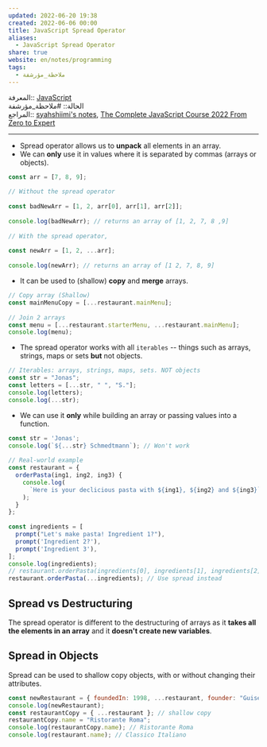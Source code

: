 ```yaml
---  
updated: 2022-06-20 19:38  
created: 2022-06-06 00:00  
title: JavaScript Spread Operator  
aliases:  
  - JavaScript Spread Operator  
share: true  
website: en/notes/programming  
tags:  
  - ملاحظة_مؤرشفة  
---  
```

  
  
المعرفة:: [JavaScript](JavaScript)  
الحالة:: #ملاحظة_مؤرشفة  
المراجع:: [syahshiimi's notes](https://github.com/syahshiimi/second-brain/blob/a6bbf926dc6a391717c005c47e7f5b6a5e9327d9/05%20Learning/00%20JavaScript/202107142042%20The%20Spread%20Operator.md), [The Complete JavaScript Course 2022 From Zero to Expert](The%20Complete%20JavaScript%20Course%202022%20From%20Zero%20to%20Expert)  
  
---  
  
- Spread operator allows us to **unpack** all elements in an array.  
- We can **only** use it in values where it is separated by commas (arrays or objects).  
  
```js  
const arr = [7, 8, 9];  
  
// Without the spread operator  
  
const badNewArr = [1, 2, arr[0], arr[1], arr[2]];  
  
console.log(badNewArr); // returns an array of [1, 2, 7, 8 ,9]  
  
// With the spread operator,  
  
const newArr = [1, 2, ...arr];  
  
console.log(newArr); // returns an array of [1 2, 7, 8, 9]  
```  
  
- It can be used to (shallow) **copy** and **merge** arrays.  
  
```js  
// Copy array (Shallow)  
const mainMenuCopy = [...restaurant.mainMenu];  
  
// Join 2 arrays  
const menu = [...restaurant.starterMenu, ...restaurant.mainMenu];  
console.log(menu);  
```  
  
- The spread operator works with all `iterables` -- things such as arrays, strings, maps or sets **but** not objects.  
  
```js  
// Iterables: arrays, strings, maps, sets. NOT objects  
const str = "Jonas";  
const letters = [...str, " ", "S."];  
console.log(letters);  
console.log(...str);  
```  
  
- We can use it **only** while building an array or passing values into a function.  
  
```js  
const str = 'Jonas';  
console.log(`${...str} Schmedtmann`); // Won't work  
  
// Real-world example  
const restaurant = {  
  orderPasta(ing1, ing2, ing3) {  
    console.log(  
      `Here is your declicious pasta with ${ing1}, ${ing2} and ${ing3}`  
    );  
  }  
};  
  
const ingredients = [  
  prompt("Let's make pasta! Ingredient 1?"),  
  prompt('Ingredient 2?'),  
  prompt('Ingredient 3'),  
];  
console.log(ingredients);  
// restaurant.orderPasta(ingredients[0], ingredients[1], ingredients[2]);  
restaurant.orderPasta(...ingredients); // Use spread instead  
```  
  
## Spread vs Destructuring  
  
The spread operator is different to the destructuring of arrays as it **takes all the elements in an array** and it **doesn't create new variables**.  
  
## Spread in Objects  
  
Spread can be used to shallow copy objects, with or without changing their attributes.  
  
```js  
const newRestaurant = { foundedIn: 1998, ...restaurant, founder: "Guiseppe" }; // Copy with new attributes  
console.log(newRestaurant);  
const restaurantCopy = { ...restaurant }; // shallow copy  
restaurantCopy.name = "Ristorante Roma";  
console.log(restaurantCopy.name); // Ristorante Roma  
console.log(restaurant.name); // Classico Italiano  
```  
